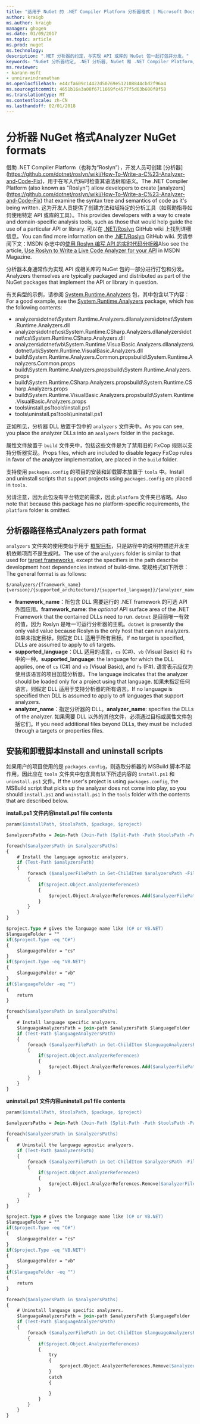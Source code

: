 ```yaml
---
title: "适用于 NuGet 的 .NET Compiler Platform 分析器格式 | Microsoft Docs"
author: kraigb
ms.author: kraigb
manager: ghogen
ms.date: 01/09/2017
ms.topic: article
ms.prod: nuget
ms.technology: 
description: ".NET 分析器的约定，与实现 API 或库的 NuGet 包一起打包并分发。"
keywords: "NuGet 分析器约定, .NET 分析器, NuGet 和 .NET Compiler Platform, NuGet 和 Roslyn"
ms.reviewer:
- karann-msft
- unniravindranathan
ms.openlocfilehash: e44cfa609c14422d50769e512108844cbd2f96a4
ms.sourcegitcommit: 4651b16a3a08f6711669fc4577f5d63b600f8f58
ms.translationtype: MT
ms.contentlocale: zh-CN
ms.lasthandoff: 02/01/2018
---
```

# <a name="analyzer-nuget-formats"></a><span data-ttu-id="9e7e7-104">分析器 NuGet 格式</span><span class="sxs-lookup"><span data-stu-id="9e7e7-104">Analyzer NuGet formats</span></span>

<span data-ttu-id="9e7e7-105">借助 .NET Compiler Platform（也称为“Roslyn”），开发人员可创建 [分析器] (https://github.com/dotnet/roslyn/wiki/How-To-Write-a-C%23-Analyzer-and-Code-Fix)，用于在写入代码时检查其语法树和语义。</span><span class="sxs-lookup"><span data-stu-id="9e7e7-105">The .NET Compiler Platform (also known as "Roslyn") allow developers to create [analyzers] (https://github.com/dotnet/roslyn/wiki/How-To-Write-a-C%23-Analyzer-and-Code-Fix) that examine the syntax tree and semantics of code as it's being written.</span></span> <span data-ttu-id="9e7e7-106">这为开发人员提供了创建方法和域特定的分析工具（如帮助指导如何使用特定 API 或库的工具）。</span><span class="sxs-lookup"><span data-stu-id="9e7e7-106">This provides developers with a way to create and domain-specific analysis tools, such as those that would help guide the use of a particular API or library.</span></span> <span data-ttu-id="9e7e7-107">可以在 [.NET/Roslyn](https://github.com/dotnet/roslyn/wiki) GitHub wiki 上找到详细信息。</span><span class="sxs-lookup"><span data-stu-id="9e7e7-107">You can find more information on the [.NET/Roslyn](https://github.com/dotnet/roslyn/wiki) GitHub wiki.</span></span> <span data-ttu-id="9e7e7-108">另请参阅下文：MSDN 杂志中的[使用 Roslyn 编写 API 的实时代码分析器](https://msdn.microsoft.com/magazine/dn879356.aspx)</span><span class="sxs-lookup"><span data-stu-id="9e7e7-108">Also see the article, [Use Roslyn to Write a Live Code Analyzer for your API](https://msdn.microsoft.com/magazine/dn879356.aspx) in MSDN Magazine.</span></span>

<span data-ttu-id="9e7e7-109">分析器本身通常作为实现 API 或相关库的 NuGet 包的一部分进行打包和分发。</span><span class="sxs-lookup"><span data-stu-id="9e7e7-109">Analyzers themselves are typically packaged and distributed as part of the NuGet packages that implement the API or library in question.</span></span>

<span data-ttu-id="9e7e7-110">有关典型的示例，请参阅 [System.Runtime.Analyzers](https://www.nuget.org/packages/System.Runtime.Analyzers) 包，其中包含以下内容：</span><span class="sxs-lookup"><span data-stu-id="9e7e7-110">For a good example, see the [System.Runtime.Analyzers](https://www.nuget.org/packages/System.Runtime.Analyzers) package, which has the following contents:</span></span>

- <span data-ttu-id="9e7e7-111">analyzers\dotnet\System.Runtime.Analyzers.dll</span><span class="sxs-lookup"><span data-stu-id="9e7e7-111">analyzers\dotnet\System.Runtime.Analyzers.dll</span></span>
- <span data-ttu-id="9e7e7-112">analyzers\dotnet\cs\System.Runtime.CSharp.Analyzers.dll</span><span class="sxs-lookup"><span data-stu-id="9e7e7-112">analyzers\dotnet\cs\System.Runtime.CSharp.Analyzers.dll</span></span>
- <span data-ttu-id="9e7e7-113">analyzers\dotnet\vb\System.Runtime.VisualBasic.Analyzers.dll</span><span class="sxs-lookup"><span data-stu-id="9e7e7-113">analyzers\dotnet\vb\System.Runtime.VisualBasic.Analyzers.dll</span></span>
- <span data-ttu-id="9e7e7-114">build\System.Runtime.Analyzers.Common.props</span><span class="sxs-lookup"><span data-stu-id="9e7e7-114">build\System.Runtime.Analyzers.Common.props</span></span>
- <span data-ttu-id="9e7e7-115">build\System.Runtime.Analyzers.props</span><span class="sxs-lookup"><span data-stu-id="9e7e7-115">build\System.Runtime.Analyzers.props</span></span>
- <span data-ttu-id="9e7e7-116">build\System.Runtime.CSharp.Analyzers.props</span><span class="sxs-lookup"><span data-stu-id="9e7e7-116">build\System.Runtime.CSharp.Analyzers.props</span></span>
- <span data-ttu-id="9e7e7-117">build\System.Runtime.VisualBasic.Analyzers.props</span><span class="sxs-lookup"><span data-stu-id="9e7e7-117">build\System.Runtime.VisualBasic.Analyzers.props</span></span>
- <span data-ttu-id="9e7e7-118">tools\install.ps1</span><span class="sxs-lookup"><span data-stu-id="9e7e7-118">tools\install.ps1</span></span>
- <span data-ttu-id="9e7e7-119">tools\uninstall.ps1</span><span class="sxs-lookup"><span data-stu-id="9e7e7-119">tools\uninstall.ps1</span></span>

<span data-ttu-id="9e7e7-120">正如所见，分析器 DLL 放置于包中的 `analyzers` 文件夹中。</span><span class="sxs-lookup"><span data-stu-id="9e7e7-120">As you can see, you place the analyzer DLLs into an `analyzers` folder in the package.</span></span>

<span data-ttu-id="9e7e7-121">属性文件放置于 `build` 文件夹中，包括这些文件是为了禁用旧的 FxCop 规则以支持分析器实现。</span><span class="sxs-lookup"><span data-stu-id="9e7e7-121">Props files, which are included to disable legacy FxCop rules in favor of the analyzer implementation, are placed in the `build` folder.</span></span>

<span data-ttu-id="9e7e7-122">支持使用 `packages.config` 的项目的安装和卸载脚本放置于 `tools` 中。</span><span class="sxs-lookup"><span data-stu-id="9e7e7-122">Install and uninstall scripts that support projects using `packages.config` are placed in `tools`.</span></span>

<span data-ttu-id="9e7e7-123">另请注意，因为此包没有平台特定的需求，因此 `platform` 文件夹已省略。</span><span class="sxs-lookup"><span data-stu-id="9e7e7-123">Also note that because this package has no platform-specific requirements, the `platform` folder is omitted.</span></span>


## <a name="analyzers-path-format"></a><span data-ttu-id="9e7e7-124">分析器路径格式</span><span class="sxs-lookup"><span data-stu-id="9e7e7-124">Analyzers path format</span></span>

<span data-ttu-id="9e7e7-125">`analyzers` 文件夹的使用类似于用于 [框架目标](../create-packages/supporting-multiple-target-frameworks.md)，只是路径中的说明符描述开发主机依赖项而不是生成时。</span><span class="sxs-lookup"><span data-stu-id="9e7e7-125">The use of the `analyzers` folder is similar to that used for [target frameworks](../create-packages/supporting-multiple-target-frameworks.md), except the specifiers in the path describe development host dependencies instead of build-time.</span></span> <span data-ttu-id="9e7e7-126">常规格式如下所示：</span><span class="sxs-lookup"><span data-stu-id="9e7e7-126">The general format is as follows:</span></span>

    $/analyzers/{framework_name}{version}/{supported_architecture}/{supported_language}}/{analyzer_name}.dll

- <span data-ttu-id="9e7e7-127">**framework_name**：所包含 DLL 需要运行的 .NET framework 的可选 API 外围应用。</span><span class="sxs-lookup"><span data-stu-id="9e7e7-127">**framework_name**: the *optional* API surface area of the .NET Framework that the contained DLLs need to run.</span></span> <span data-ttu-id="9e7e7-128">`dotnet` 是目前唯一有效的值，因为 Roslyn 是唯一可运行分析器的主机。</span><span class="sxs-lookup"><span data-stu-id="9e7e7-128">`dotnet` is presently the only valid value because Roslyn is the only host that can run analyzers.</span></span> <span data-ttu-id="9e7e7-129">如果未指定目标，则假定 DLL 适用于所有目标。</span><span class="sxs-lookup"><span data-stu-id="9e7e7-129">If no target is specified, DLLs are assumed to apply to *all* targets.</span></span>
- <span data-ttu-id="9e7e7-130">**supported_language**：DLL 适用的语言，`cs` (C#)、`vb` (Visual Basic) 和 `fs` 中的一种。</span><span class="sxs-lookup"><span data-stu-id="9e7e7-130">**supported_language**: the language for which the DLL applies, one of `cs` (C#) and `vb` (Visual Basic), and `fs` (F#).</span></span> <span data-ttu-id="9e7e7-131">语言表示应仅为使用该语言的项目加载分析器。</span><span class="sxs-lookup"><span data-stu-id="9e7e7-131">The language indicates that the analyzer should be loaded only for a project using that language.</span></span> <span data-ttu-id="9e7e7-132">如果未指定任何语言，则假定 DLL 适用于支持分析器的所有语言。</span><span class="sxs-lookup"><span data-stu-id="9e7e7-132">If no language is specified then DLL is assumed to apply to *all* languages that support analyzers.</span></span>
- <span data-ttu-id="9e7e7-133">**analyzer_name**：指定分析器的 DLL。</span><span class="sxs-lookup"><span data-stu-id="9e7e7-133">**analyzer_name**: specifies the DLLs of the analyzer.</span></span> <span data-ttu-id="9e7e7-134">如果需要 DLL 以外的其他文件，必须通过目标或属性文件包括它们。</span><span class="sxs-lookup"><span data-stu-id="9e7e7-134">If you need additional files beyond DLLs, they must be included through a targets or properties files.</span></span>


## <a name="install-and-uninstall-scripts"></a><span data-ttu-id="9e7e7-135">安装和卸载脚本</span><span class="sxs-lookup"><span data-stu-id="9e7e7-135">Install and uninstall scripts</span></span>

<span data-ttu-id="9e7e7-136">如果用户的项目使用的是 `packages.config`，则选取分析器的 MSBuild 脚本不起作用，因此应在 `tools` 文件夹中包含具有以下所述内容的 `install.ps1` 和 `uninstall.ps1` 文件。</span><span class="sxs-lookup"><span data-stu-id="9e7e7-136">If the user's project is using `packages.config`, the MSBuild script that picks up the analyzer does not come into play, so you should `install.ps1` and `uninstall.ps1` in the `tools` folder with the contents that are described below.</span></span>

<span data-ttu-id="9e7e7-137">**install.ps1 文件内容**</span><span class="sxs-lookup"><span data-stu-id="9e7e7-137">**install.ps1 file contents**</span></span>

```ps
param($installPath, $toolsPath, $package, $project)

$analyzersPaths = Join-Path (Join-Path (Split-Path -Path $toolsPath -Parent) "analyzers" ) * -Resolve

foreach($analyzersPath in $analyzersPaths)
{
    # Install the language agnostic analyzers.
    if (Test-Path $analyzersPath)
    {
        foreach ($analyzerFilePath in Get-ChildItem $analyzersPath -Filter *.dll)
        {
            if($project.Object.AnalyzerReferences)
            {
                $project.Object.AnalyzerReferences.Add($analyzerFilePath.FullName)
            }
        }
    }
}

$project.Type # gives the language name like (C# or VB.NET)
$languageFolder = ""
if($project.Type -eq "C#")
{
    $languageFolder = "cs"
}
if($project.Type -eq "VB.NET")
{
    $languageFolder = "vb"
}
if($languageFolder -eq "")
{
    return
}

foreach($analyzersPath in $analyzersPaths)
{
    # Install language specific analyzers.
    $languageAnalyzersPath = join-path $analyzersPath $languageFolder
    if (Test-Path $languageAnalyzersPath)
    {
        foreach ($analyzerFilePath in Get-ChildItem $languageAnalyzersPath -Filter *.dll)
        {
            if($project.Object.AnalyzerReferences)
            {
                $project.Object.AnalyzerReferences.Add($analyzerFilePath.FullName)
            }
        }
    }
}
```


<span data-ttu-id="9e7e7-138">**uninstall.ps1 文件内容**</span><span class="sxs-lookup"><span data-stu-id="9e7e7-138">**uninstall.ps1 file contents**</span></span>

```ps
param($installPath, $toolsPath, $package, $project)

$analyzersPaths = Join-Path (Join-Path (Split-Path -Path $toolsPath -Parent) "analyzers" ) * -Resolve

foreach($analyzersPath in $analyzersPaths)
{
    # Uninstall the language agnostic analyzers.
    if (Test-Path $analyzersPath)
    {
        foreach ($analyzerFilePath in Get-ChildItem $analyzersPath -Filter *.dll)
        {
            if($project.Object.AnalyzerReferences)
            {
                $project.Object.AnalyzerReferences.Remove($analyzerFilePath.FullName)
            }
        }
    }
}

$project.Type # gives the language name like (C# or VB.NET)
$languageFolder = ""
if($project.Type -eq "C#")
{
    $languageFolder = "cs"
}
if($project.Type -eq "VB.NET")
{
    $languageFolder = "vb"
}
if($languageFolder -eq "")
{
    return
}

foreach($analyzersPath in $analyzersPaths)
{
    # Uninstall language specific analyzers.
    $languageAnalyzersPath = join-path $analyzersPath $languageFolder
    if (Test-Path $languageAnalyzersPath)
    {
        foreach ($analyzerFilePath in Get-ChildItem $languageAnalyzersPath -Filter *.dll)
        {
            if($project.Object.AnalyzerReferences)
            {
                try
                {
                    $project.Object.AnalyzerReferences.Remove($analyzerFilePath.FullName)
                }
                catch
                {

                }
            }
        }
    }
}
```
